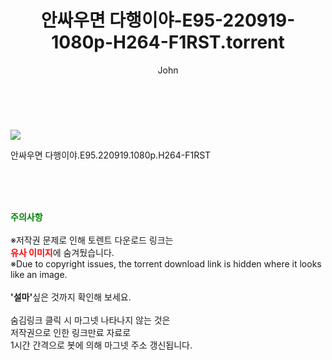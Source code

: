 ﻿---
layout: post
title:  "    안싸우면 다행이야-E95-220919-1080p-H264-F1RST.torrent"
author: John
categories: [ TV ]
tags: [  ]
image: https://torrentrj54.com/uploadfile/full/327bd65fba78ae0159aee1be927751ad72fcc3ef.jpg 
description: "    안싸우면 다행이야-E95-220919-1080p-H264-F1RST torrent 정보 공유"
toc: true
toc_sticky: true
---

<br>
<p><img src="https://torrentrj54.com/uploadfile/full/327bd65fba78ae0159aee1be927751ad72fcc3ef.jpg"/></p>
 안싸우면 다행이야.E95.220919.1080p.H264-F1RST  
    
<br><br><br>
<p data-ke-size="size16"><b><span style="color: green;">주의사항</span></b><br /><br />※저작권 문제로 인해 토렌트 다운로드 링크는<br /><b><span style="color: red;">유사 이미지</span></b>에 숨겨뒀습니다.<br />※Due to copyright issues, the torrent download link is hidden where it looks like an image.<br /><br /><b>'설마'</b>싶은 것까지 확인해 보세요.<br /><br />숨김링크 클릭 시 마그넷 나타나지 않는 것은<br />저작권으로 인한 링크만료 자료로<br />1시간 간격으로 봇에 의해 마그넷 주소 갱신됩니다.</p>
